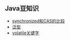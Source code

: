 ## Java豆知识

- [synchronized和CAS的比较](/cashe-synchronized-de-bi-jiao.md)
- [泛型](/fan-xing.md)
- [volatile关键字](https://mp.weixin.qq.com/s/DZkGRTan2qSzJoDAx7QJag)



